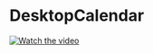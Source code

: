 # DesktopCalendar
[![Watch the video](https://i.ytimg.com/vi/XxstRb71xqs/hqdefault.jpg?sqp=-oaymwEcCNACELwBSFXyq4qpAw4IARUAAIhCGAFwAcABBg==&rs=AOn4CLBsvd4Ysd7E9KpQfw3tQOCaxtn3qQ)](https://www.youtube.com/watch?v=XxstRb71xqs)
